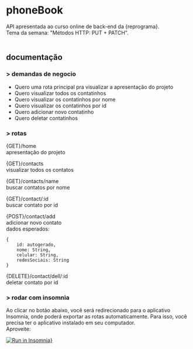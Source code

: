# phoneBook
API apresentada ao curso online de back-end da {reprograma}.  
Tema da semana: "Métodos HTTP: PUT + PATCH".
<br>
<br>


## documentação
### > demandas de negocio
- Quero uma rota principal pra visualizar a apresentação do projeto
- Quero visualizar todos os contatinhos
- Quero visualizar os contatinhos por nome
- Quero visualizar os contatinhos por id
- Quero adicionar novo contatinho
- Quero deletar contatinhos

### > rotas

{GET}/home  
apresentação do projeto

{GET}/contacts  
visualizar todos os contatos

{GET}/contacts/name  
buscar contatos por nome

{GET}/contact/:id  
buscar contato por id

{POST}/contact/add  
adicionar novo contato  
dados esperados: 
```
{  
    id: autogerado,  
    nome: String,  
    celular: String,  
    redesSociais: String  
}
```

{DELETE}/contact/dell/:id  
deletar contato por id
<br>

### > rodar com insomnia
Ao clicar no botão abaixo, você será redirecionado para o aplicativo Insomnia, onde poderá exportar as rotas automaticamente. Para isso, você precisa ter o aplicativo instalado em seu computador.  
Aproveite:
<br>

[![Run in Insomnia}](https://insomnia.rest/images/run.svg)](https://insomnia.rest/run/?label=phoneBook&uri=https%3A%2F%2Fgithub.com%2Fcardles%2FphoneBook-API%2Fblob%2Fmain%2Fsrc%2Fview%2FInsomnia_2021-08-27.json)
